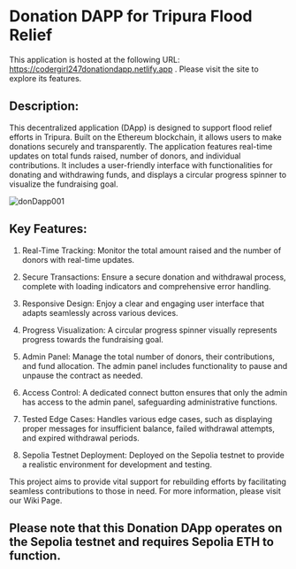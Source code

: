 # Donation DAPP for Tripura Flood Relief

This application is hosted at the following URL: https://codergirl247donationdapp.netlify.app . 
Please visit the site to explore its features.

## Description: 

This decentralized application (DApp) is designed to support flood relief efforts in Tripura. Built on the Ethereum blockchain, it allows users to make donations securely and transparently. The application features real-time updates on total funds raised, number of donors, and individual contributions. It includes a user-friendly interface with functionalities for donating and withdrawing funds, and displays a circular progress spinner to visualize the fundraising goal.

![donDapp001](https://github.com/user-attachments/assets/846dc599-fe0f-4fd8-bd67-778f7a824cc8)

## **Key Features:**

1. Real-Time Tracking: Monitor the total amount raised and the number of donors with real-time updates.

2. Secure Transactions: Ensure a secure donation and withdrawal process, complete with loading indicators and comprehensive error handling.

3. Responsive Design: Enjoy a clear and engaging user interface that adapts seamlessly across various devices.

4. Progress Visualization: A circular progress spinner visually represents progress towards the fundraising goal.

5. Admin Panel: Manage the total number of donors, their contributions, and fund allocation. The admin panel includes functionality to pause and unpause the contract as needed.

6. Access Control: A dedicated connect button ensures that only the admin has access to the admin panel, safeguarding administrative functions.

7. Tested Edge Cases: Handles various edge cases, such as displaying proper messages for insufficient balance, failed withdrawal attempts, and expired withdrawal periods.

8. Sepolia Testnet Deployment: Deployed on the Sepolia testnet to provide a realistic environment for development and testing.

This project aims to provide vital support for rebuilding efforts by facilitating seamless contributions to those in need. For more information, please visit our Wiki Page.

## **Please note that this Donation DApp operates on the Sepolia testnet and requires Sepolia ETH to function.**
 
